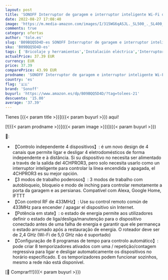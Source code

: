 ```yaml
---
layout: post
title: 'SONOFF Interruptor de garagem e interruptor inteligente Wi-Fi de 4 Gang  4CH PRO R3  3 modos de funcionamento  Wi-Fi ou controlo remoto de RF de 433 MHz  AC/DC  Supports Alexa  Google Home  IFTTT'
date: 2022-08-27 17:08:40
image: 'https://m.media-amazon.com/images/I/315WG6qASJL._SL500_._SL400_.jpg'
comments: true
category: ofertas
author: 'tole.es'
slug: 'B09BQQ5D4D-es SONOFF Interruptor de garagem e interruptor inteligente...'
sku: 'B09BQQ5D4D-es'
tags: [ 'Bricolaje y herramientas','Instalación eléctrica','Interruptores de persianas y puertas automáticas','Interruptores y reguladores de luz','alexa','google','home','ifttt','sonoff','🇪🇸', ]
actualPrice: 37.39 EUR
currency: EUR
price: 37.39
comparePrice: 43.99 EUR
prodname: 'SONOFF Interruptor de garagem e interruptor inteligente Wi-Fi de 4 Gang  4CH PRO R3  3 modos de funcionamento  Wi-Fi ou controlo remoto de RF de 433 MHz  AC/DC  Supports Alexa  Google Home  IFTTT'
country: 'es'
flag: '🇪🇸'
brand: 'Sonoff'
buyurl: 'https://www.amazon.es/dp/B09BQQ5D4D/?tag=tolees-21'
descuento: '15.00'
average: '37.39'
---
```


Tienes [{{< param title >}}]({{< param buyurl >}}) aqui!

[![{{< param prodname >}}]({{< param image >}})]({{< param buyurl >}})

🔎:

- 【Controlo independente 4 dispositivos】: é um novo design de 4 canais que permite ligar e desligar 4 eletrodomésticos de forma independente e à distância. Si su dispositivo no necesita ser alimentado a través de la salida del 4CHPROR3, pero solo necesita usarlo como un interruptor inteligente para controlar la línea encendida y apagada, el 4CHPROR3 es su mejor opción.
- 【3 modos de trabalho poderosos】: 3 modos de trabalho com autobloqueio, bloqueio e modo de inching para controlar remotamente a porta da garagem e as persianas. Compatível com Alexa, Google Home, IFTTT
- 【Con control RF de 433MHz】: Use su control remoto común de 433MHz para encender / apagar el dispositivo sin Internet.
- 【Potência em state】: o estado de energia permite aos utilizadores definir o estado de liga/desliga/manutenção para o dispositivo conectado antes de uma falha de energia e garantir que ele permaneça o estado arrumado após a restauração de energia. O roteador deve ser de 2,4 GHz (Wi-Fi de 5,0 GHz não é suportado)
- 【Configuração de 8 programas de tempo para controlo automático】: pode criar 8 temporizadores ativados com uma / repetição/contagem regressiva para ligar e desligar automaticamente os dispositivos no horário especificado. E os temporizadores podem funcionar sozinhos, mesmo a rede não está disponível.

[🛒 Comprar!!!]({{< param buyurl >}})
